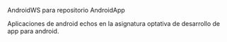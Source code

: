 AndroidWS para repositorio AndroidApp

Aplicaciones de android echos en la asignatura optativa de desarrollo de app para android.